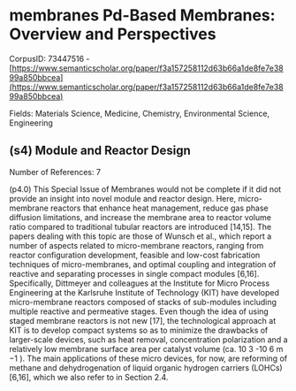 # membranes Pd-Based Membranes: Overview and Perspectives

CorpusID: 73447516 - [https://www.semanticscholar.org/paper/f3a157258112d63b66a1de8fe7e3899a850bbcea](https://www.semanticscholar.org/paper/f3a157258112d63b66a1de8fe7e3899a850bbcea)

Fields: Materials Science, Medicine, Chemistry, Environmental Science, Engineering

## (s4) Module and Reactor Design
Number of References: 7

(p4.0) This Special Issue of Membranes would not be complete if it did not provide an insight into novel module and reactor design. Here, micro-membrane reactors that enhance heat management, reduce gas phase diffusion limitations, and increase the membrane area to reactor volume ratio compared to traditional tubular reactors are introduced [14,15]. The papers dealing with this topic are those of Wunsch et al., which report a number of aspects related to micro-membrane reactors, ranging from reactor configuration development, feasible and low-cost fabrication techniques of micro-membranes, and optimal coupling and integration of reactive and separating processes in single compact modules [6,16]. Specifically, Dittmeyer and colleagues at the Institute for Micro Process Engineering at the Karlsruhe Institute of Technology (KIT) have developed micro-membrane reactors composed of stacks of sub-modules including multiple reactive and permeative stages. Even though the idea of using staged membrane reactors is not new [17], the technological approach at KIT is to develop compact systems so as to minimize the drawbacks of larger-scale devices, such as heat removal, concentration polarization and a relatively low membrane surface area per catalyst volume (ca. 10 3 -10 6 m −1 ). The main applications of these micro devices, for now, are reforming of methane and dehydrogenation of liquid organic hydrogen carriers (LOHCs) [6,16], which we also refer to in Section 2.4.
